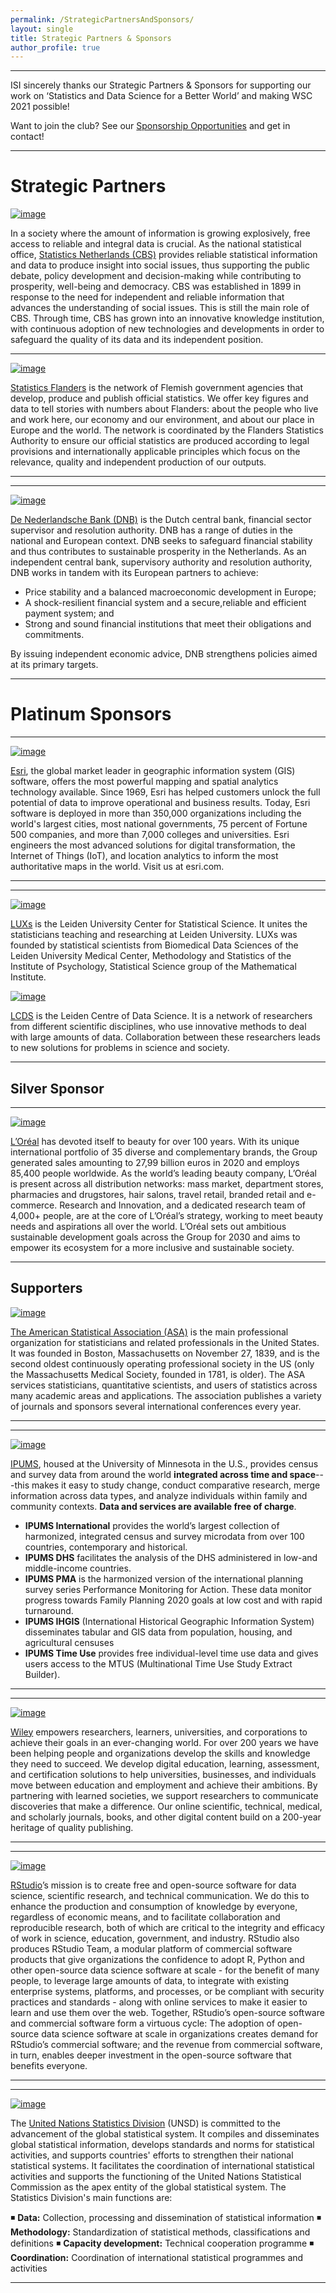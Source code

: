 ```yaml
---
permalink: /StrategicPartnersAndSponsors/
layout: single
title: Strategic Partners & Sponsors
author_profile: true
---
```



---

ISI sincerely thanks our Strategic Partners & Sponsors for supporting our work on ‘Statistics and Data Science for a Better World’ and making WSC 2021 possible!

Want to join the club? See our [Sponsorship Opportunities](http://isi.ws-django.co.uk/sponsorship/) and get in contact!

---

# Strategic Partners

[![image](https://user-images.githubusercontent.com/50782609/131202213-44b6995a-99d8-45bb-b35e-f3ccb952da6b.png)](https://www.cbs.nl/en-gb)

In a society where the amount of information is growing explosively, free access to reliable and integral data is crucial. As the national statistical office, [Statistics Netherlands (CBS)](https://www.cbs.nl/en-gb) provides reliable statistical information and data to produce insight into social issues, thus supporting the public debate, policy development and decision-making while contributing to prosperity, well-being and democracy. CBS was established in 1899 in response to the need for independent and reliable information that advances the understanding of social issues. This is still the main role of CBS. Through time, CBS has grown into an innovative knowledge institution, with continuous adoption of new technologies and developments in order to safeguard the quality of its data and its independent position.

---
[![image](https://user-images.githubusercontent.com/50782609/131202261-54a3b558-bf51-4206-8702-01d67cb50182.png)](https://www.statistiekvlaanderen.be/en/home-statistics-flanders)

[Statistics Flanders](https://www.statistiekvlaanderen.be/en/home-statistics-flanders) is the network of Flemish government agencies that develop, produce and publish official statistics. We offer key figures and data to tell stories with numbers about Flanders: about the people who live and work here, our economy and our environment, and about our place in Europe and the world. The network is coordinated by the Flanders Statistics Authority to ensure our official statistics are produced according to legal provisions and internationally applicable principles which focus on the relevance, quality and independent production of our outputs. 

---

---
[![image](https://user-images.githubusercontent.com/50782609/131202370-65dce9fe-b1c0-46fb-91db-6ffb128e2753.png)](https://www.dnb.nl/en/)

[De Nederlandsche Bank (DNB)](https://www.dnb.nl/en/) is the Dutch central bank, financial sector supervisor and resolution authority. DNB has a range of duties in the national and European context. DNB seeks to safeguard financial stability and thus contributes to sustainable prosperity in the Netherlands. As an independent central bank, supervisory authority and resolution authority, DNB works in tandem with its European partners to achieve:

- Price stability and a balanced macroeconomic development in Europe;
- A shock-resilient financial system and a secure,reliable and efficient payment system; and
- Strong and sound financial institutions that meet their obligations and commitments.

By issuing independent economic advice, DNB strengthens policies aimed at its primary targets.

---

# Platinum Sponsors

---
[![image](https://user-images.githubusercontent.com/50782609/131202422-89fa8178-bb6a-4e3b-bf3f-cb2bac48b7fd.png)](https://www.esri.com/en-us/home)

[Esri](https://www.esri.com/en-us/home), the global market leader in geographic information system (GIS) software, offers the most powerful mapping and spatial analytics technology available. Since 1969, Esri has helped customers unlock the full potential of data to improve operational and business results. Today, Esri software is deployed in more than 350,000 organizations including the world's largest cities, most national governments, 75 percent of Fortune 500 companies, and more than 7,000 colleges and universities. Esri engineers the most advanced solutions for digital transformation, the Internet of Things (IoT), and location analytics to inform the most authoritative maps in the world. Visit us at esri.com.

---

---
[![image](https://user-images.githubusercontent.com/50782609/131202444-0ca63693-9ae5-40af-8c5c-17ff1df501da.png)](https://www.universiteitleiden.nl/en/leiden-university-institute-for-statistical-science)

[LUXs](https://www.universiteitleiden.nl/en/leiden-university-institute-for-statistical-science) is the Leiden University Center for Statistical Science. It unites the statisticians teaching and researching at Leiden University. LUXs was founded by statistical scientists from Biomedical Data Sciences of the Leiden University Medical Center, Methodology and Statistics of the Institute of Psychology, Statistical Science group of the Mathematical Institute.


[![image](https://user-images.githubusercontent.com/50782609/131202476-3b1a7f8c-f821-4be8-b4f4-ad3e3fb24cc2.png)](https://www.linkedin.com/company/leiden-centre-of-data-science)

[LCDS](https://www.linkedin.com/company/leiden-centre-of-data-science) is the Leiden Centre of Data Science. It is a network of researchers from different scientific disciplines, who use innovative methods to deal with large amounts of data. Collaboration between these researchers leads to new solutions for problems in science and society.

---

## Silver Sponsor

---
[![image](https://user-images.githubusercontent.com/50782609/131202491-0d9764b0-b400-436e-9c96-7c53942c502c.png)](https://www.loreal.com/en/group/about-loreal/)

[L’Oréal](https://www.loreal.com/en/group/about-loreal/) has devoted itself to beauty for over 100 years. With its unique international portfolio of 35 diverse and complementary brands, the Group generated sales amounting to 27,99 billion euros in 2020 and employs 85,400 people worldwide. As the world’s leading beauty company, L’Oréal is present across all distribution networks: mass market, department stores, pharmacies and drugstores, hair salons, travel retail, branded retail and e-commerce.
Research and Innovation, and a dedicated research team of 4,000+ people, are at the core of L’Oréal’s strategy, working to meet beauty needs and aspirations all over the world. L’Oréal sets out ambitious sustainable development goals across the Group for 2030 and aims to empower its ecosystem for a more inclusive and sustainable society.

---

## Supporters

[![image](https://user-images.githubusercontent.com/50782609/131202515-4eb281c7-11d6-45c5-9de1-80f28109a611.png)](https://www.amstat.org/)

[The American Statistical Association (ASA)](https://www.amstat.org/) is the main professional organization for statisticians and related professionals in the United States. It was founded in Boston, Massachusetts on November 27, 1839, and is the second oldest continuously operating professional society in the US (only the Massachusetts Medical Society, founded in 1781, is older). The ASA services statisticians, quantitative scientists, and users of statistics across many academic areas and applications. The association publishes a variety of journals and sponsors several international conferences every year.

---

---
[![image](https://user-images.githubusercontent.com/50782609/131202533-d278ef87-9b84-49a2-8def-c91f691612ec.png)](https://www.ipums.org/)

[IPUMS](https://www.ipums.org/), housed at the University of Minnesota in the U.S., provides census and survey data from around the world **integrated across time and space**---this makes it easy to study change, conduct comparative research, merge information across data types, and analyze individuals within family and community contexts. **Data and services are available free of charge**.

- **IPUMS International** provides the world’s largest collection of harmonized, integrated census and survey microdata from over 100 countries, contemporary and historical. 
- **IPUMS DHS** facilitates the analysis of the DHS administered in low-and middle-income countries.  
- **IPUMS PMA** is the harmonized version of the international planning survey series Performance Monitoring for Action. These data monitor progress towards Family Planning 2020 goals at low cost and with rapid turnaround.
- **IPUMS IHGIS** (International Historical Geographic Information System) disseminates tabular and GIS data from population, housing, and agricultural censuses 
- **IPUMS Time Use** provides free individual-level time use data and gives users access to the MTUS (Multinational Time Use Study Extract Builder).

---


---
[![image](https://user-images.githubusercontent.com/50782609/131202612-b6ad8df9-1a73-4fa4-97e2-c45f4c5610cd.png)](https://www.wiley.com/en-gb)

[Wiley](https://www.wiley.com/en-gb) empowers researchers, learners, universities, and corporations to achieve their goals in an ever-changing world. For over 200 years we have been helping people and organizations develop the skills and knowledge they need to succeed. We develop digital education, learning, assessment, and certification solutions to help universities, businesses, and individuals move between education and employment and achieve their ambitions. By partnering with learned societies, we support researchers to communicate discoveries that make a difference. Our online scientific, technical, medical, and scholarly journals, books, and other digital content build on a 200-year heritage of quality publishing.

---

---
[![image](https://user-images.githubusercontent.com/50782609/131202638-e783979a-a82c-4020-a4bb-0379f52457cc.png)](https://www.rstudio.com/)

[RStudio](https://www.rstudio.com/)’s mission is to create free and open-source software for data science, scientific research, and technical communication. We do this to enhance the production and consumption of knowledge by everyone, regardless of economic means, and to facilitate collaboration and reproducible research, both of which are critical to the integrity and efficacy of work in science, education, government, and industry.
RStudio also produces RStudio Team, a modular platform of commercial software products that give organizations the confidence to adopt R, Python and other open-source data science software at scale - for the benefit of many people, to leverage large amounts of data, to integrate with existing enterprise systems, platforms, and processes, or be compliant with security practices and standards - along with online services to make it easier to learn and use them over the web.
Together, RStudio’s open-source software and commercial software form a virtuous cycle: The adoption of open-source data science software at scale in organizations creates demand for RStudio’s commercial software; and the revenue from commercial software, in turn, enables deeper investment in the open-source software that benefits everyone.

---

---
[![image](https://user-images.githubusercontent.com/50782609/131202686-7e717bae-8720-4f00-975d-ff9d28a28fb3.png)](https://unstats.un.org/home/)

The [United Nations Statistics Division](https://unstats.un.org/home/) (UNSD) is committed to the advancement of the global statistical system. It compiles and disseminates global statistical information, develops standards and norms for statistical activities, and supports countries' efforts to strengthen their national statistical systems. It facilitates the coordination of international statistical activities and supports the functioning of the United Nations Statistical Commission as the apex entity of the global statistical system. The Statistics Division's main functions are:

◾ **Data:** Collection, processing and dissemination of statistical information
◾ **Methodology:** Standardization of statistical methods, classifications and definitions
◾ **Capacity development:** Technical cooperation programme
◾ **Coordination:** Coordination of international statistical programmes and activities

---
